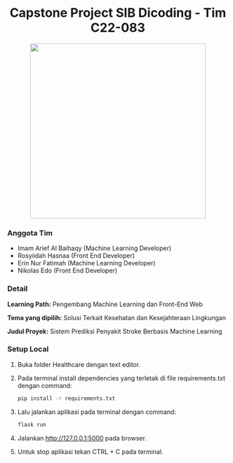 <h1 align="center">Capstone Project SIB Dicoding - Tim C22-083</h1>
<p align="center"> 
   <img src="https://github.com/Arief-netizen/Portofolio-Proyek-DataScience-ML-AI/assets/56224972/8667243a-0651-4a81-a561-3a902c95c602" height="400">
</p>

### Anggota Tim
- Imam Arief Al Baihaqy (Machine Learning Developer)
- Rosyiidah Hasnaa (Front End Developer)
- Erin Nur Fatimah (Machine Learning Developer)
- Nikolas Edo (Front End Developer)

### Detail
**Learning Path:** Pengembang Machine Learning dan Front-End Web

**Tema yang dipilih:** Solusi Terkait Kesehatan dan Kesejahteraan Lingkungan

**Judul Proyek:** Sistem Prediksi Penyakit Stroke Berbasis Machine Learning

### Setup Local

1. Buka folder Healthcare dengan text editor.

2. Pada terminal install dependencies yang terletak di file requirements.txt dengan command:
    ```bash
    pip install -r requirements.txt
    ```

3. Lalu jalankan aplikasi pada terminal dengan command:
    ```bash
    flask run
    ```

4. Jalankan http://127.0.0.1:5000 pada browser.

5. Untuk stop aplikasi tekan CTRL + C pada terminal.
